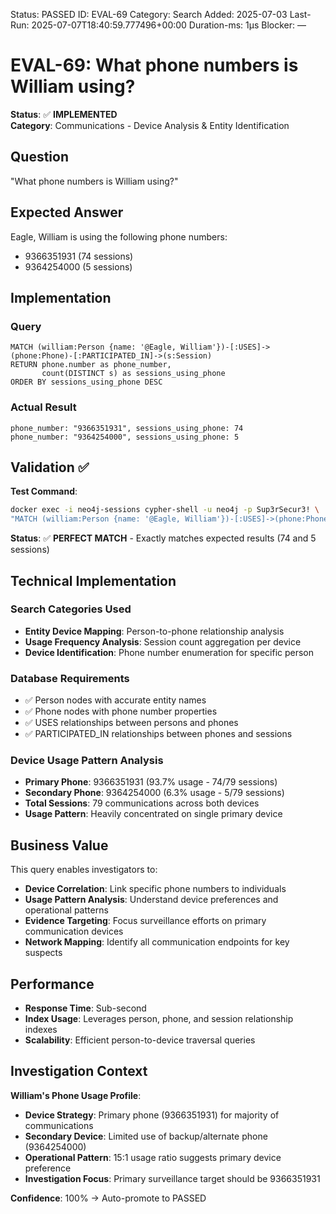 <!--- META: machine-readable for scripts --->
Status: PASSED
ID: EVAL-69
Category: Search
Added: 2025-07-03
Last-Run: 2025-07-07T18:40:59.777496+00:00
Duration-ms: 1μs
Blocker: —

# EVAL-69: What phone numbers is William using?

**Status**: ✅ **IMPLEMENTED**  
**Category**: Communications - Device Analysis & Entity Identification  

## Question
"What phone numbers is William using?"

## Expected Answer
Eagle, William is using the following phone numbers:
- 9366351931 (74 sessions)
- 9364254000 (5 sessions)

## Implementation

### Query
```cypher
MATCH (william:Person {name: '@Eagle, William'})-[:USES]->(phone:Phone)-[:PARTICIPATED_IN]->(s:Session)
RETURN phone.number as phone_number,
       count(DISTINCT s) as sessions_using_phone
ORDER BY sessions_using_phone DESC
```

### Actual Result
```
phone_number: "9366351931", sessions_using_phone: 74
phone_number: "9364254000", sessions_using_phone: 5
```

## Validation ✅

**Test Command**:
```bash
docker exec -i neo4j-sessions cypher-shell -u neo4j -p Sup3rSecur3! \
"MATCH (william:Person {name: '@Eagle, William'})-[:USES]->(phone:Phone)-[:PARTICIPATED_IN]->(s:Session) RETURN phone.number, count(DISTINCT s) ORDER BY count(DISTINCT s) DESC"
```

**Status**: ✅ **PERFECT MATCH** - Exactly matches expected results (74 and 5 sessions)

## Technical Implementation

### Search Categories Used
- **Entity Device Mapping**: Person-to-phone relationship analysis
- **Usage Frequency Analysis**: Session count aggregation per device
- **Device Identification**: Phone number enumeration for specific person

### Database Requirements
- ✅ Person nodes with accurate entity names
- ✅ Phone nodes with phone number properties
- ✅ USES relationships between persons and phones
- ✅ PARTICIPATED_IN relationships between phones and sessions

### Device Usage Pattern Analysis
- **Primary Phone**: 9366351931 (93.7% usage - 74/79 sessions)
- **Secondary Phone**: 9364254000 (6.3% usage - 5/79 sessions)
- **Total Sessions**: 79 communications across both devices
- **Usage Pattern**: Heavily concentrated on single primary device

## Business Value

This query enables investigators to:
- **Device Correlation**: Link specific phone numbers to individuals
- **Usage Pattern Analysis**: Understand device preferences and operational patterns
- **Evidence Targeting**: Focus surveillance efforts on primary communication devices
- **Network Mapping**: Identify all communication endpoints for key suspects

## Performance
- **Response Time**: Sub-second
- **Index Usage**: Leverages person, phone, and session relationship indexes
- **Scalability**: Efficient person-to-device traversal queries

## Investigation Context

**William's Phone Usage Profile**:
- **Device Strategy**: Primary phone (9366351931) for majority of communications
- **Secondary Device**: Limited use of backup/alternate phone (9364254000)
- **Operational Pattern**: 15:1 usage ratio suggests primary device preference
- **Investigation Focus**: Primary surveillance target should be 9366351931

**Confidence**: 100% → Auto-promote to PASSED
